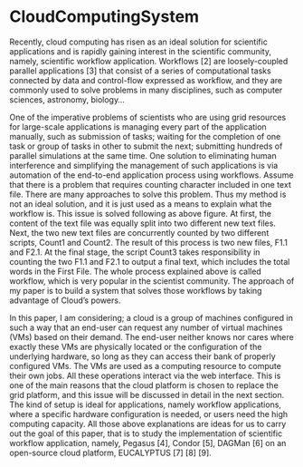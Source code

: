 # CloudComputingSystem
Recently, cloud computing has risen as an ideal solution for scientific applications and is rapidly gaining interest in the scientific community, namely, scientific workflow application. Workflows [2] are loosely-coupled parallel applications [3] that consist of a series of computational tasks connected by data and control-flow expressed as workflow, and they are commonly used to solve problems in many disciplines, such as computer sciences, astronomy, biology…

One of the imperative problems of scientists who are using grid resources for large-scale applications is managing every part of the application manually, such as submission of tasks; waiting for the completion of one task or group of tasks in other to submit the next; submitting hundreds of parallel simulations at the same time. One solution to eliminating human interference and simplifying the management of such applications is via automation of the end-to-end application process using workflows. 
Assume that there is a problem that requires counting character included in one text file. There are many approaches to solve this problem. Thus my method is not an ideal solution, and it is just used as a means to explain what the workflow is.  This issue is solved following as above figure. At first, the content of the text file was equally split into two different new text files. Next, the two new text files are concurrently counted by two different scripts, Count1 and Count2. The result of this process is two new files, F1.1 and F2.1. At the final stage, the script Count3 takes responsibility in counting the two F1.1 and F2.1 to output a final text, which includes the total words in the First File. The whole process explained above is called workflow, which is very popular in the scientist community. The approach of my paper is to build a system that solves those workflows by taking advantage of Cloud’s powers.

In this paper, I am considering; a cloud is a group of machines configured in such a way that an end-user can request any number of virtual machines (VMs) based on their demand. The end-user neither knows nor cares where exactly these VMs are physically located or the configuration of the underlying hardware, so long as they can access their bank of properly configured VMs. The VMs are used as a computing resource to compute their own jobs. All these operations interact via the web interface. This is one of the main reasons that the cloud platform is chosen to replace the grid platform, and this issue will be discussed in detail in the next section. The kind of setup is ideal for applications, namely workflow applications, where a specific hardware configuration is needed, or users need the high computing capacity.
All those above explanations are ideas for us to carry out the goal of this paper, that is to study the implementation of scientific workflow application, namely, Pegasus [4], Condor [5], DAGMan [6] on an open-source cloud platform, EUCALYPTUS [7] [8] [9].

